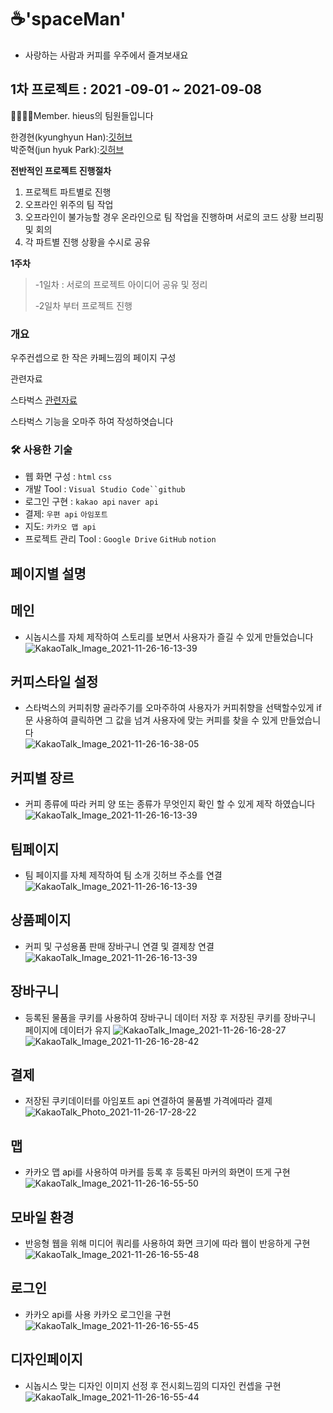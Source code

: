 # ☕️'spaceMan' 
- 사랑하는 사람과 커피를 우주에서 즐겨보새요

##
## 1차 프로젝트 : 2021 -09-01 ~ 2021-09-08
 
👨‍👩‍👦‍👦Member.  hieus의 팀원들입니다



한경현(kyunghyun Han):[깃허브](https://github.com/kyunghyunHan)  
박준혁(jun hyuk Park):[깃허브](https://github.com/berrypjh) 




**전반적인 프로젝트 진행절차**
1. 프로젝트 파트별로 진행
2. 오프라인 위주의 팀 작업
3. 오프라인이 불가능할 경우 온라인으로 팀 작업을 진행하며 서로의 코드 상황 브리핑 및 회의
4. 각 파트별 진행 상황을 수시로 공유





**1주차** 
>-1일차 : 서로의 프로젝트 아이디어 공유 및 정리
>
>-2일차 부터 프로젝트 진행



### 개요

우주컨셉으로 한 작은 카페느낌의 페이지 구성

  관련자료  

스타벅스 [관련자료](https://www.starbucks.co.kr/index.do)

스타벅스 기능을 오마주 하여 작성하엿습니다

### 🛠 사용한 기술

- 웹 화면 구성 : `html` `css`
- 개발 Tool : `Visual Studio Code``github`
- 로그인 구현 :  `kakao api` `naver api`
- 결제: `우편 api` `아임포트`
- 지도: `카카오 맵 api` 
- 프로젝트 관리 Tool : `Google Drive` `GitHub` `notion`

## 페이지별 설명  

## 메인

- 시놉시스를 자체 제작하여 스토리를 보면서 사용자가 즐길 수 있게 만들었습니다  
![KakaoTalk_Image_2021-11-26-16-13-39](https://user-images.githubusercontent.com/88940298/143541462-28f5a00c-fa82-48c8-9f61-8b665c313af7.gif)


## 커피스타일 설정  

- 스타벅스의 커피취향 골라주기를 오마주하여  사용자가 커피취향을 선택할수있게 if 문 사용하여 클릭하면 그 값을 넘겨 사용자에 맞는 커피를 찾을 수 있게 만들었습니다  
![KakaoTalk_Image_2021-11-26-16-38-05](https://user-images.githubusercontent.com/88940298/143544340-b6f89fc0-2537-432a-a9cf-058820cb5e56.gif)


## 커피별 장르 

- 커피 종류에 따라 커피 양 또는 종류가 무엇인지 확인 할 수 있게 제작 하였습니다
![KakaoTalk_Image_2021-11-26-16-13-39](https://user-images.githubusercontent.com/88940298/143542877-96c075c1-2e8d-427b-a005-9bc52ad5d021.gif)

## 팀페이지  

- 팀 페이지를 자체 제작하여 팀 소개  깃허브 주소를 연결  
![KakaoTalk_Image_2021-11-26-16-13-39](https://user-images.githubusercontent.com/88940298/143542957-5236efdb-470b-4c3b-9513-69232895f7fb.gif)  


## 상품페이지  
- 커피 및 구성용품 판매 장바구니 연결 및 결제창 연결  
![KakaoTalk_Image_2021-11-26-16-13-39](https://user-images.githubusercontent.com/88940298/143543009-12c1cb60-25f4-4000-ab9b-893b63102934.gif)  

## 장바구니  
- 등록된 물품을 쿠키를 사용하여 장바구니 데이터 저장 후 저장된 쿠키를 장바구니 페이지에 데이터가 유지
![KakaoTalk_Image_2021-11-26-16-28-27](https://user-images.githubusercontent.com/88940298/143543064-5e7b0ee6-5aee-49f4-98a9-95544efbf6aa.gif)  
![KakaoTalk_Image_2021-11-26-16-28-42](https://user-images.githubusercontent.com/88940298/143543109-f012db0e-f0b4-4ffa-b3ed-e0e87c13a185.gif)


## 결제  
- 저장된 쿠키데이터를 아임포트 api 연결하여 물품별 가격에따라 결제  
![KakaoTalk_Photo_2021-11-26-17-28-22](https://user-images.githubusercontent.com/88940298/143550397-b4b4388f-7bf5-44aa-8935-0baf72586c41.gif)  


## 맵  
- 카카오 맵 api를 사용하여 마커를 등록 후 등록된 마커의 화면이 뜨게 구현
![KakaoTalk_Image_2021-11-26-16-55-50](https://user-images.githubusercontent.com/88940298/143546683-f41e8cc3-c26c-40d4-a7b0-86872a100186.gif)  

## 모바일 환경
- 반응형 웹을 위해  미디어 쿼리를 사용하여 화면 크기에 따라 웹이 반응하게 구현
![KakaoTalk_Image_2021-11-26-16-55-48](https://user-images.githubusercontent.com/88940298/143546722-1ed88e7c-654a-4b01-92d9-2d674344fc39.gif)
## 로그인
- 카카오 api를 사용 카카오 로그인을 구현  
![KakaoTalk_Image_2021-11-26-16-55-45](https://user-images.githubusercontent.com/88940298/143546795-5b80bb3d-426c-4e4b-8c51-a21e424a3c32.gif)  

## 디자인페이지  
- 시놉시스 맞는 디자인 이미지 선정 후 전시회느낌의 디자인 컨셉을 구현
![KakaoTalk_Image_2021-11-26-16-55-44](https://user-images.githubusercontent.com/88940298/143546871-de810cc2-86e2-4461-ba59-dfb11192eb99.gif)


